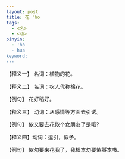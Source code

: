 ```yaml
---     
layout: post    
title: 花 'ho      
tags:    
  - <名>    
  - <动>        
pinyin:        
  - 'ho      
  - hua       
keyword:      
---    
```


【释义一】 名词：植物的花。    

【释义二】 名词：农人代称棉花。    

【例句】 花好稻好。    

【释义三】 动词：从感情等方面去引诱。    

【例句】 侬又要去花侬个女朋友了是哦?    

【释义四】动词：逗引，假予。    

【例句】 侬勿要来花我了，我根本勿要侬掰本书。    

